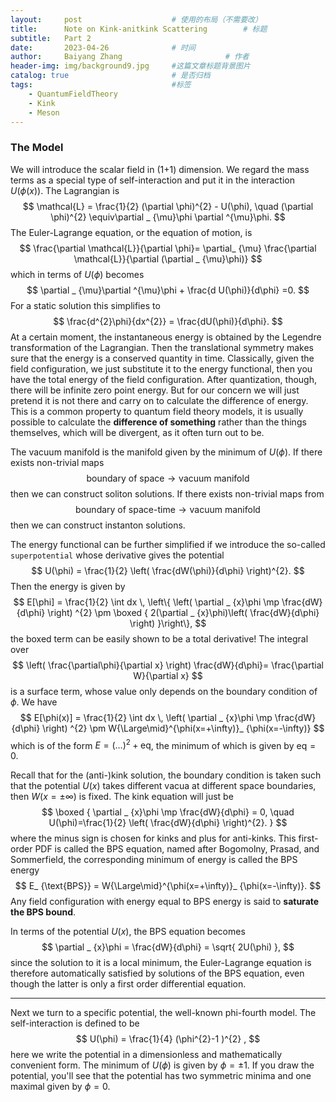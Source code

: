 ```yaml
---
layout:     post   				    # 使用的布局（不需要改）
title:      Note on Kink-anitkink Scattering		# 标题 
subtitle:   Part 2
date:       2023-04-26 				# 时间
author:     Baiyang Zhang 						# 作者
header-img: img/background9.jpg 	#这篇文章标题背景图片
catalog: true 						# 是否归档
tags:								#标签
    - QuantumFieldTheory
    - Kink
    - Meson
---
```


### The Model

We will introduce the scalar field in (1+1) dimension. We regard the mass terms as a special type of self-interaction and put it in the interaction $U(\phi(x))$. The Lagrangian is 
$$
\mathcal{L} = \frac{1}{2} (\partial \phi)^{2} - U(\phi), \quad  (\partial \phi)^{2} \equiv\partial _ {\mu}\phi \partial ^{\mu}\phi.
$$
The Euler-Lagrange equation, or the equation of motion, is 
$$
\frac{\partial \mathcal{L}}{\partial \phi}= \partial_ {\mu} \frac{\partial \mathcal{L}}{\partial (\partial _ {\mu}\phi)}
$$
which in terms of $U(\phi)$ becomes 
$$
\partial _ {\mu}\partial ^{\mu}\phi + \frac{d U(\phi)}{d\phi} =0.
$$
For a static solution this simplifies to 
$$
\frac{d^{2}\phi}{dx^{2}} = \frac{dU(\phi)}{d\phi}.
$$
At a certain moment, the instantaneous energy is obtained by the Legendre transformation of the Lagrangian. Then the translational symmetry makes sure that the energy is a conserved quantity in time. Classically, given the field configuration, we just substitute it to the energy functional, then you have the total energy of the field configuration. After quantization, though, there will be infinite zero point energy. But for our concern we will just pretend it is not there and carry on to calculate the difference of energy. This is a common property to quantum field theory models, it is usually possible to calculate the **difference of something** rather than the things themselves, which will be divergent, as it often turn out to be. 

The vacuum manifold is the manifold given by the minimum of $U(\phi)$. If there exists non-trivial maps 
$$
\text{boundary of space} \to \text{vacuum manifold}
$$
then we can construct soliton solutions. If there exists non-trivial maps from
$$
\text{boundary of space-time} \to \text{vacuum manifold}
$$
then we can construct instanton solutions. 

The energy functional can be further simplified if we introduce the so-called `superpotential` whose derivative gives the potential 
$$
U(\phi) = \frac{1}{2} \left( \frac{dW(\phi)}{d\phi} \right)^{2}.
$$
Then the energy is given by 
$$
E[\phi] = \frac{1}{2} \int dx \, \left\{ \left( \partial _ {x}\phi \mp \frac{dW}{d\phi} \right) ^{2} \pm \boxed {  2(\partial _ {x}\phi)\left( \frac{dW}{d\phi} \right) }\right\},
$$
the boxed term can be easily shown to be a total derivative! The integral over 
$$
\left( \frac{\partial\phi}{\partial x} \right)  \frac{dW}{d\phi}= \frac{\partial W}{\partial x}
$$
is a surface term, whose value only depends on the boundary condition of $\phi$. We have
$$
E[\phi(x)] = \frac{1}{2} \int dx \, \left( \partial _ {x}\phi \mp \frac{dW}{d\phi} \right) ^{2} \pm W{\Large\mid}^{\phi(x=+\infty)}_ {\phi(x=-\infty)} 
$$
which is of the form $E = (\dots)^{2}+\mathrm{eq}$, the minimum of which is given by $\text{eq}=0$. 

Recall that for the (anti-)kink solution, the boundary condition is taken such that the potential $U(x)$ takes different vacua at different space boundaries, then $W(x=\pm\infty)$ is fixed. The kink equation will just be 
$$
\boxed { 
\partial _ {x}\phi \mp \frac{dW}{d\phi} = 0, \quad  U(\phi)=\frac{1}{2} \left( \frac{dW}{d\phi} \right)^{2}.
} 
$$
where the minus sign is chosen for kinks and plus for anti-kinks. This first-order PDF is called the BPS equation, named after Bogomolny, Prasad, and Sommerfield, the corresponding minimum of energy is called the BPS energy
$$
E_ {\text{BPS}} = W{\Large\mid}^{\phi(x=+\infty)}_ {\phi(x=-\infty)}.
$$
Any field configuration with energy equal to BPS energy is said to **saturate the BPS bound**.

In terms of the potential $U(x)$, the BPS equation becomes
$$
\partial _ {x}\phi = \frac{dW}{d\phi} = \sqrt{ 2U(\phi) },
$$
since the solution to it is a local minimum, the Euler-Lagrange equation is therefore automatically satisfied by solutions of the BPS equation, even though the latter is only a first order differential equation.

- - -

Next we turn to a specific potential, the well-known phi-fourth model. The self-interaction is defined to be 
$$
U(\phi) = \frac{1}{4} (\phi^{2}-1 )^{2} ,
$$
here we write the potential in a dimensionless and mathematically convenient form. The minimum of $U(\phi)$ is given by $\phi = \pm 1$. If you draw the potential, you'll see that the potential has two symmetric minima and one maximal given by $\phi=0$. 

